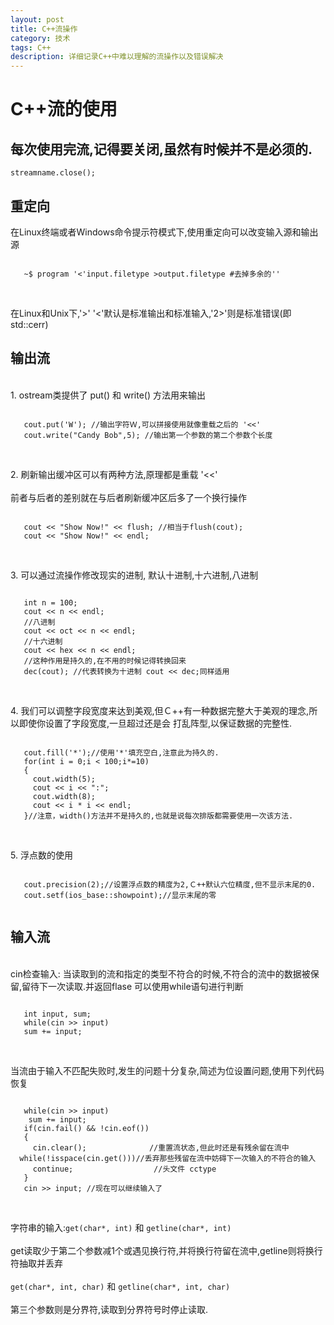 ```yaml
---
layout: post
title: C++流操作
category: 技术
tags: C++
description: 详细记录C++中难以理解的流操作以及错误解决
---
```

#  C++流的使用
## 每次使用完流,记得要关闭,虽然有时候并不是必须的.
`streamname.close();`
## 重定向
   在Linux终端或者Windows命令提示符模式下,使用重定向可以改变输入源和输出源 </br>
   <pre><code> 
   ~$ program '<'input.filetype >output.filetype #去掉多余的'' 
   </code></pre>
   <br> 在Linux和Unix下,'>' '<'默认是标准输出和标准输入,'2>'则是标准错误(即std::cerr)
## 输出流
   <br>1. ostream类提供了 put() 和 write() 方法用来输出 </br>
   <pre><code>
   cout.put('W'); //输出字符Ｗ,可以拼接使用就像重载之后的 '<<'
   cout.write("Candy Bob",5); //输出第一个参数的第二个参数个长度
   </code></pre>
   <br>2. 刷新输出缓冲区可以有两种方法,原理都是重载 '<<' </br>
   <br>   前者与后者的差别就在与后者刷新缓冲区后多了一个换行操作 </br>
   <pre><code>
   cout << "Show Now!" << flush; //相当于flush(cout);
   cout << "Show Now!" << endl;  
   </code></pre>
   <br>3. 可以通过流操作修改现实的进制, 默认十进制,十六进制,八进制 </br>
   <pre><code>
   int n = 100;
   cout << n << endl;
   //八进制
   cout << oct << n << endl;
   //十六进制
   cout << hex << n << endl;
   //这种作用是持久的,在不用的时候记得转换回来
   dec(cout); //代表转换为十进制 cout << dec;同样适用  
   </code></pre>
   <br>4. 我们可以调整字段宽度来达到美观,但Ｃ++有一种数据完整大于美观的理念,所以即使你设置了字段宽度,一旦超过还是会
        打乱阵型,以保证数据的完整性.
   </br>
   <pre><code>
   cout.fill('*');//使用'*'填充空白,注意此为持久的.
   for(int i = 0;i < 100;i*=10)
   {
     cout.width(5);
     cout << i << ":";
     cout.width(8);
     cout << i * i << endl;
   }//注意，width()方法并不是持久的,也就是说每次排版都需要使用一次该方法.
   </code></pre>
   <br>5. 浮点数的使用 </br>
   <pre><code>
   cout.precision(2);//设置浮点数的精度为2,Ｃ++默认六位精度,但不显示末尾的0.
   cout.setf(ios_base::showpoint);//显示末尾的零
   </code></pre>
## 输入流
   <br> cin检查输入: 当读取到的流和指定的类型不符合的时候,不符合的流中的数据被保留,留待下一次读取.并返回flase
       可以使用while语句进行判断 </br>
   <pre><code>
   int input, sum;
   while(cin >> input)
   sum += input;
   </code></pre>
   <br> 当流由于输入不匹配失败时,发生的问题十分复杂,简述为位设置问题,使用下列代码恢复 </br>
   <pre><code>
   while(cin >> input)
    sum += input;
   if(cin.fail() && !cin.eof())
   {
     cin.clear();              //重置流状态,但此时还是有残余留在流中
  while(!isspace(cin.get()))//丢弃那些残留在流中妨碍下一次输入的不符合的输入
     continue;                  //头文件 cctype
   }
   cin >> input; //现在可以继续输入了
   </code></pre>
   <br> 字符串的输入:`get(char*, int)` 和 `getline(char*, int)` </br>
   <br> get读取少于第二个参数减1个或遇见换行符,并将换行符留在流中,getline则将换行符抽取并丢弃</br>
   <br> `get(char*, int, char)` 和 `getline(char*, int, char)` </br>
   <br> 第三个参数则是分界符,读取到分界符号时停止读取. </br>
